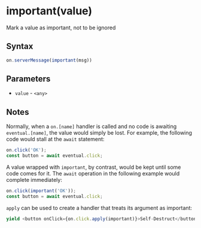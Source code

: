 # important(value)

Mark a value as important, not to be ignored

## Syntax

```js
on.serverMessage(important(msg))
```

## Parameters

* `value` - `<any>`

## Notes

Normally, when a `on.[name]` handler is called and no code is awaiting `eventual.[name]`, the value would simply
be lost. For example, the following code would stall at the `await` statement:

```js
on.click('OK');
const button = await eventual.click;
```

A value wrapped with `important`, by contrast, would be kept until some code comes for it. The `await` operation
in the following example would complete immediately:

```js
on.click(important('OK'));
const button = await eventual.click;
```

`apply` can be used to create a handler that treats its argument as important:

```js
yield <button onClick={on.click.apply(important)}>Self-Destruct</button>
```
